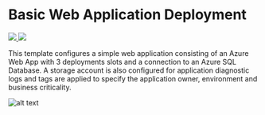 # Basic Web Application Deployment

<a href="https://portal.azure.com/#create/Microsoft.Template/uri/https%3A%2F%2Fraw.githubusercontent.com%2Fans-cloud%2Fazure_service_catalogue%2Fmaster%2Fvm-simple-windows%2FazureDeploy.json" target="_blank">
    <img src="http://azuredeploy.net/deploybutton.png"/>
</a>
<a href="http://armviz.io/#/?load=https%3A%2F%2Fraw.githubusercontent.com%2Fans-cloud%2Fazure_service_catalogue%2Fmaster%2Fbasic-web-application%2FazureDeploy.json" target="_blank">
    <img src="http://armviz.io/visualizebutton.png"/>
</a>

This template configures a simple web application consisting of an Azure Web App with 3 deployments slots and a connection to an Azure SQL Database. A storage account is also configured for application diagnostic logs and tags are applied to specify the application owner, environment and business criticality.

![alt text](https://docs.microsoft.com/en-us/azure/architecture/reference-architectures/app-service-web-app/images/basic-web-app.png)